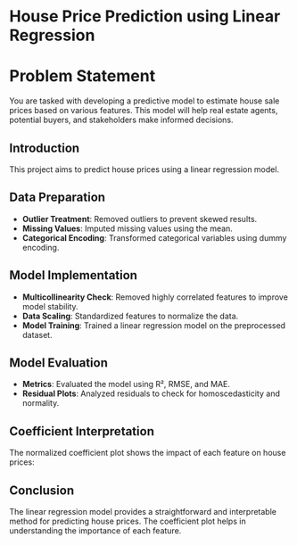 # House Price Prediction using Linear Regression
# Problem Statement
You are tasked with developing a predictive model to estimate house sale prices based on various features. This model will help real estate agents, potential buyers, and stakeholders make informed decisions.

## Introduction
This project aims to predict house prices using a linear regression model. 

## Data Preparation
- **Outlier Treatment**: Removed outliers to prevent skewed results.
- **Missing Values**: Imputed missing values using the mean.
- **Categorical Encoding**: Transformed categorical variables using dummy encoding.

## Model Implementation
- **Multicollinearity Check**: Removed highly correlated features to improve model stability.
- **Data Scaling**: Standardized features to normalize the data.
- **Model Training**: Trained a linear regression model on the preprocessed dataset.

## Model Evaluation
- **Metrics**: Evaluated the model using R², RMSE, and MAE.
- **Residual Plots**: Analyzed residuals to check for homoscedasticity and normality.

## Coefficient Interpretation
The normalized coefficient plot shows the impact of each feature on house prices:


## Conclusion
The linear regression model provides a straightforward and interpretable method for predicting house prices. The coefficient plot helps in understanding the importance of each feature.



